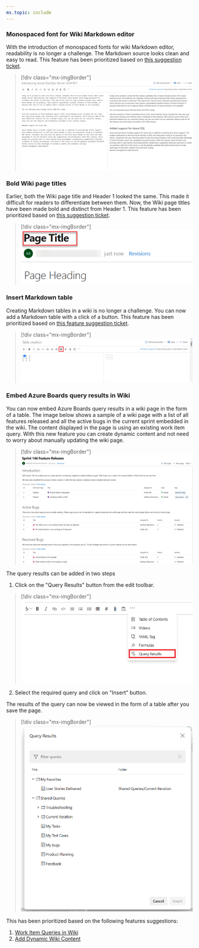 ```yaml
---
ms.topic: include
---
```


### Monospaced font for Wiki Markdown editor

With the introduction of monospaced fonts for wiki Markdown editor, readability is no longer a challenge. The Markdown source looks clean and easy to read. This feature has been prioritized based on [this suggestion ticket](https://developercommunity.visualstudio.com/content/idea/365936/tfs-wiki-editor-monospaced-font.html).

> [!div class="mx-imgBorder"]
> ![Badge](../../_img/146_02.png)

### Bold Wiki page titles

Earlier, both the Wiki page title and Header 1 looked the same. This made it difficult for readers to differentiate between them. Now, the Wiki page titles have been made bold and distinct from Header 1.
This feature has been prioritized based on [this suggestion ticket](https://developercommunity.visualstudio.com/content/idea/366271/make-styling-of-wiki-page-title-different-from-h1.html).

> [!div class="mx-imgBorder"]
> ![Badge](../../_img/146_03.png)

### Insert Markdown table

Creating Markdown tables in a wiki is no longer a challenge. You can now add a Markdown table with a click of a button. This feature has been prioritized based on [this feature suggestion ticket](https://developercommunity.visualstudio.com/content/idea/365879/include-table-support-in-the-wiki-wysiwyg-editor.html).

> [!div class="mx-imgBorder"]
> ![Badge](../../_img/146_04.png)

### Embed Azure Boards query results in Wiki

You can now embed Azure Boards query results in a wiki page in the form of a table.
The image below shows a sample of a wiki page with a list of all features released and all the active bugs in the current sprint embedded in the wiki. The content displayed in the page is using an existing work item query. With this new feature you can create dynamic content and not need to worry about manually updating the wiki page.

> [!div class="mx-imgBorder"]
> ![Badge](../../_img/146_05.png)

The query results can be added in two steps

1. Click on the "Query Results" button from the edit toolbar.

> [!div class="mx-imgBorder"]
> ![Badge](../../_img/146_06.png)

2. Select the required query and click on "Insert" button.

The results of the query can now be viewed in the form of a table after you save the page.

> [!div class="mx-imgBorder"]
> ![Badge](../../_img/146_07.png)

This has been prioritized based on the following features suggestions:

1. [Work Item Queries in Wiki](https://developercommunity.visualstudio.com/content/idea/365790/work-item-queries-in-wiki.html)
2. [Add Dynamic Wiki Content](https://developercommunity.visualstudio.com/content/idea/379611/add-dynamic-wiki-content.html)
